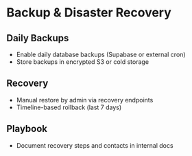 # Backup & Disaster Recovery

## Daily Backups
- Enable daily database backups (Supabase or external cron)
- Store backups in encrypted S3 or cold storage

## Recovery
- Manual restore by admin via recovery endpoints
- Timeline-based rollback (last 7 days)

## Playbook
- Document recovery steps and contacts in internal docs 